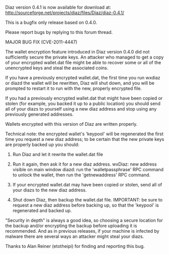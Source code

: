 Diaz version 0.4.1 is now available for download at:
http://sourceforge.net/projects/diaz/files/Diaz/diaz-0.4.1/

This is a bugfix only release based on 0.4.0.

Please report bugs by replying to this forum thread.

MAJOR BUG FIX  (CVE-2011-4447)

The wallet encryption feature introduced in Diaz version 0.4.0 did not sufficiently secure the private keys. An attacker who
managed to get a copy of your encrypted wallet.dat file might be able to recover some or all of the unencrypted keys and steal the
associated coins.

If you have a previously encrypted wallet.dat, the first time you run wxdiaz or diazd the wallet will be rewritten, Diaz will
shut down, and you will be prompted to restart it to run with the new, properly encrypted file.

If you had a previously encrypted wallet.dat that might have been copied or stolen (for example, you backed it up to a public
location) you should send all of your diazs to yourself using a new diaz address and stop using any previously generated addresses.

Wallets encrypted with this version of Diaz are written properly.

Technical note: the encrypted wallet's 'keypool' will be regenerated the first time you request a new diaz address; to be certain that the
new private keys are properly backed up you should:

1. Run Diaz and let it rewrite the wallet.dat file

2. Run it again, then ask it for a new diaz address.
wxDiaz: new address visible on main window
diazd: run the 'walletpassphrase' RPC command to unlock the wallet,  then run the 'getnewaddress' RPC command.

3. If your encrypted wallet.dat may have been copied or stolen, send all of your diazs to the new diaz address.

4. Shut down Diaz, then backup the wallet.dat file.
IMPORTANT: be sure to request a new diaz address before backing up, so that the 'keypool' is regenerated and backed up.

"Security in depth" is always a good idea, so choosing a secure location for the backup and/or encrypting the backup before uploading it is recommended. And as in previous releases, if your machine is infected by malware there are several ways an attacker might steal your diazs.

Thanks to Alan Reiner (etotheipi) for finding and reporting this bug.
